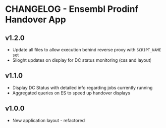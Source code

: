 CHANGELOG - Ensembl Prodinf Handover App
========================================

v1.2.0
------
- Update all files to allow execution behind reverse proxy with `SCRIPT_NAME` set
- Slioght updates on display for DC status monitoring (css and layout)

v1.1.0
------
- Display DC Status with detailed info regarding jobs currently running
- Aggregated queries on ES to speed up handover displays

v1.0.0
------
- New application layout - refactored
